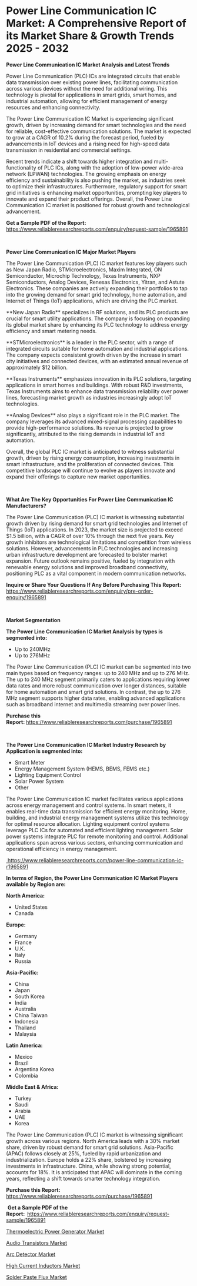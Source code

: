 <p><h1>Power Line Communication IC Market: A Comprehensive Report of its Market Share & Growth Trends 2025 - 2032</h1></p><p><strong>Power Line Communication IC Market Analysis and Latest Trends</strong></p>
<p><p>Power Line Communication (PLC) ICs are integrated circuits that enable data transmission over existing power lines, facilitating communication across various devices without the need for additional wiring. This technology is pivotal for applications in smart grids, smart homes, and industrial automation, allowing for efficient management of energy resources and enhancing connectivity.</p><p>The Power Line Communication IC Market is experiencing significant growth, driven by increasing demand for smart technologies and the need for reliable, cost-effective communication solutions. The market is expected to grow at a CAGR of 10.2% during the forecast period, fueled by advancements in IoT devices and a rising need for high-speed data transmission in residential and commercial settings. </p><p>Recent trends indicate a shift towards higher integration and multi-functionality of PLC ICs, along with the adoption of low-power wide-area network (LPWAN) technologies. The growing emphasis on energy efficiency and sustainability is also pushing the market, as industries seek to optimize their infrastructures. Furthermore, regulatory support for smart grid initiatives is enhancing market opportunities, prompting key players to innovate and expand their product offerings. Overall, the Power Line Communication IC market is positioned for robust growth and technological advancement.</p></p>
<p><strong>Get a Sample PDF of the Report:&nbsp;</strong> <a href="https://www.reliableresearchreports.com/enquiry/request-sample/1965891?utm_campaign=40&utm_medium=2&utm_source=Github&utm_content=ia&utm_term=12022025&utm_id=power-line-communication-ic">https://www.reliableresearchreports.com/enquiry/request-sample/1965891</a></p>
<p>&nbsp;</p>
<p><strong>Power Line Communication IC Major Market Players</strong></p>
<p><p>The Power Line Communication (PLC) IC market features key players such as New Japan Radio, STMicroelectronics, Maxim Integrated, ON Semiconductor, Microchip Technology, Texas Instruments, NXP Semiconductors, Analog Devices, Renesas Electronics, Yitran, and Astute Electronics. These companies are actively expanding their portfolios to tap into the growing demand for smart grid technology, home automation, and Internet of Things (IoT) applications, which are driving the PLC market.</p><p>**New Japan Radio** specializes in RF solutions, and its PLC products are crucial for smart utility applications. The company is focusing on expanding its global market share by enhancing its PLC technology to address energy efficiency and smart metering needs.</p><p>**STMicroelectronics** is a leader in the PLC sector, with a range of integrated circuits suitable for home automation and industrial applications. The company expects consistent growth driven by the increase in smart city initiatives and connected devices, with an estimated annual revenue of approximately $12 billion.</p><p>**Texas Instruments** emphasizes innovation in its PLC solutions, targeting applications in smart homes and buildings. With robust R&D investments, Texas Instruments aims to enhance data transmission reliability over power lines, forecasting market growth as industries increasingly adopt IoT technologies.</p><p>**Analog Devices** also plays a significant role in the PLC market. The company leverages its advanced mixed-signal processing capabilities to provide high-performance solutions. Its revenue is projected to grow significantly, attributed to the rising demands in industrial IoT and automation.</p><p>Overall, the global PLC IC market is anticipated to witness substantial growth, driven by rising energy consumption, increasing investments in smart infrastructure, and the proliferation of connected devices. This competitive landscape will continue to evolve as players innovate and expand their offerings to capture new market opportunities.</p></p>
<p>&nbsp;</p>
<p><strong>What Are The Key Opportunities For Power Line Communication IC Manufacturers?</strong></p>
<p><p>The Power Line Communication (PLC) IC market is witnessing substantial growth driven by rising demand for smart grid technologies and Internet of Things (IoT) applications. In 2023, the market size is projected to exceed $1.5 billion, with a CAGR of over 10% through the next five years. Key growth inhibitors are technological limitations and competition from wireless solutions. However, advancements in PLC technologies and increasing urban infrastructure development are forecasted to bolster market expansion. Future outlook remains positive, fueled by integration with renewable energy solutions and improved broadband connectivity, positioning PLC as a vital component in modern communication networks.</p></p>
<p><strong>Inquire or Share Your Questions If Any Before Purchasing This Report:</strong> <a href="https://www.reliableresearchreports.com/enquiry/pre-order-enquiry/1965891?utm_campaign=40&utm_medium=2&utm_source=Github&utm_content=ia&utm_term=12022025&utm_id=power-line-communication-ic">https://www.reliableresearchreports.com/enquiry/pre-order-enquiry/1965891</a></p>
<p>&nbsp;</p>
<p><strong>Market Segmentation</strong></p>
<p><strong>The Power Line Communication IC Market Analysis by types is segmented into:</strong></p>
<p><ul><li>Up to 240MHz</li><li>Up to 276MHz</li></ul></p>
<p><p>The Power Line Communication (PLC) IC market can be segmented into two main types based on frequency ranges: up to 240 MHz and up to 276 MHz. The up to 240 MHz segment primarily caters to applications requiring lower data rates and more robust communication over longer distances, suitable for home automation and smart grid solutions. In contrast, the up to 276 MHz segment supports higher data rates, enabling advanced applications such as broadband internet and multimedia streaming over power lines.</p></p>
<p><strong>Purchase this Report:&nbsp;</strong><a href="https://www.reliableresearchreports.com/purchase/1965891?utm_campaign=40&utm_medium=2&utm_source=Github&utm_content=ia&utm_term=12022025&utm_id=power-line-communication-ic">https://www.reliableresearchreports.com/purchase/1965891</a></p>
<p>&nbsp;</p>
<p><strong>The Power Line Communication IC Market Industry Research by Application is segmented into:</strong></p>
<p><ul><li>Smart Meter</li><li>Energy Management System (HEMS, BEMS, FEMS etc.)</li><li>Lighting Equipment Control</li><li>Solar Power System</li><li>Other</li></ul></p>
<p><p>The Power Line Communication IC market facilitates various applications across energy management and control systems. In smart meters, it enables real-time data transmission for efficient energy monitoring. Home, building, and industrial energy management systems utilize this technology for optimal resource allocation. Lighting equipment control systems leverage PLC ICs for automated and efficient lighting management. Solar power systems integrate PLC for remote monitoring and control. Additional applications span across various sectors, enhancing communication and operational efficiency in energy management.</p></p>
<p><a href="https://www.reliableresearchreports.com/power-line-communication-ic-r1965891?utm_campaign=40&utm_medium=2&utm_source=Github&utm_content=ia&utm_term=12022025&utm_id=power-line-communication-ic">&nbsp;https://www.reliableresearchreports.com/power-line-communication-ic-r1965891</a></p>
<p><strong>In terms of Region, the Power Line Communication IC Market Players available by Region are:</strong></p>
<p>
    <p> <strong> North America: </strong>
        <ul>
            <li>United States</li>
            <li>Canada</li>
        </ul>
        </p> 
    <p> <strong> Europe: </strong>
        <ul>
            <li>Germany</li>
            <li>France</li>
            <li>U.K.</li>
            <li>Italy</li>
            <li>Russia</li>
        </ul>
        </p> 
    <p> <strong> Asia-Pacific: </strong>
        <ul>
            <li>China</li>
            <li>Japan</li>
            <li>South Korea</li>
            <li>India</li>
            <li>Australia</li>
            <li>China Taiwan</li>
            <li>Indonesia</li>
            <li>Thailand</li>
            <li>Malaysia</li>
        </ul>
        </p> 
    <p> <strong> Latin America: </strong>
        <ul>
            <li>Mexico</li>
            <li>Brazil</li>
            <li>Argentina Korea</li>
            <li>Colombia</li>
        </ul>
        </p> 
    <p> <strong> Middle East & Africa: </strong>
        <ul>
            <li>Turkey</li>
            <li>Saudi</li>
            <li>Arabia</li>
            <li>UAE</li>
            <li>Korea</li>
        </ul>
    </p>
    </p>
<p><p>The Power Line Communication (PLC) IC market is witnessing significant growth across various regions. North America leads with a 30% market share, driven by robust demand for smart grid solutions. Asia-Pacific (APAC) follows closely at 25%, fueled by rapid urbanization and industrialization. Europe holds a 22% share, bolstered by increasing investments in infrastructure. China, while showing strong potential, accounts for 18%. It is anticipated that APAC will dominate in the coming years, reflecting a shift towards smarter technology integration.</p></p>
<p><strong>Purchase this Report: </strong><a href="https://www.reliableresearchreports.com/purchase/1965891?utm_campaign=40&utm_medium=2&utm_source=Github&utm_content=ia&utm_term=12022025&utm_id=power-line-communication-ic">https://www.reliableresearchreports.com/purchase/1965891</a></p>
<p>&nbsp;<strong>Get a Sample PDF of the Report:&nbsp;&nbsp;</strong><a href="https://www.reliableresearchreports.com/enquiry/request-sample/1965891?utm_campaign=40&utm_medium=2&utm_source=Github&utm_content=ia&utm_term=12022025&utm_id=power-line-communication-ic">https://www.reliableresearchreports.com/enquiry/request-sample/1965891</a></p>
<p><strong></strong></p>
<p><p><a href="https://github.com/giblydirani3/Market-Research-Report-List-1/blob/main/thermoelectric-power-generator-market.md?utm_campaign=40&utm_medium=2&utm_source=Github&utm_content=ia&utm_term=12022025&utm_id=power-line-communication-ic">Thermoelectric Power Generator Market</a></p><p><a href="https://github.com/voigttyagi/Market-Research-Report-List-1/blob/main/audio-transistors-market.md?utm_campaign=40&utm_medium=2&utm_source=Github&utm_content=ia&utm_term=12022025&utm_id=power-line-communication-ic">Audio Transistors Market</a></p><p><a href="https://github.com/daphnyvashdi/Market-Research-Report-List-1/blob/main/arc-detector-market.md?utm_campaign=40&utm_medium=2&utm_source=Github&utm_content=ia&utm_term=12022025&utm_id=power-line-communication-ic">Arc Detector Market</a></p><p><a href="https://github.com/ijffseandy/Market-Research-Report-List-1/blob/main/high-current-inductors-market.md?utm_campaign=40&utm_medium=2&utm_source=Github&utm_content=ia&utm_term=12022025&utm_id=power-line-communication-ic">High Current Inductors Market</a></p><p><a href="https://github.com/sderolza/Market-Research-Report-List-1/blob/main/solder-paste-flux-market.md?utm_campaign=40&utm_medium=2&utm_source=Github&utm_content=ia&utm_term=12022025&utm_id=power-line-communication-ic">Solder Paste Flux Market</a></p></p>